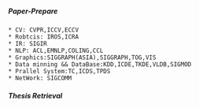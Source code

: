 ##### Paper-Prepare

```
* CV: CVPR,ICCV,ECCV
* Robtcis: IROS,ICRA
* IR: SIGIR
* NLP: ACL,EMNLP,COLING,CCL
* Graphics:SIGGRAPH(ASIA),SIGGRAPH,TOG,VIS
* Data minning && DataBase:KDD,ICDE,TKDE,VLDB,SIGMOD
* Prallel System:TC,ICDS,TPDS
* NetWork: SIGCOMM
```


##### Thesis Retrieval





